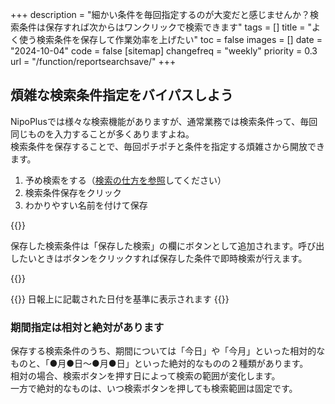 +++
description = "細かい条件を毎回指定するのが大変だと感じませんか？検索条件は保存すれば次からはワンクリックで検索できます"
tags = []
title = "よく使う検索条件を保存して作業効率を上げたい"
toc = false
images = []
date = "2024-10-04"
code = false
[sitemap]
  changefreq = "weekly"
  priority = 0.3
url = "/function/reportsearchsave/"
+++

## 煩雑な検索条件指定をバイパスしよう

NipoPlusでは様々な検索機能がありますが、通常業務では検索条件って、毎回同じものを入力することが多くありますよね。  
検索条件を保存することで、毎回ポチポチと条件を指定する煩雑さから開放できます。




1. 予め検索をする（[検索の仕方を参照](/function/reportsearch/)してください）
2. 検索条件保存をクリック
3. わかりやすい名前を付けて保存

{{<iTablet filename="searchSave" msg="検索名称はわかりやすいものをつけよう" alice="pc">}}

保存した検索条件は「保存した検索」の欄にボタンとして追加されます。呼び出したいときはボタンをクリックすれば保存した条件で即時検索が行えます。


{{<iTablet filename="useSearch" msg="ワンクリックで簡単検索" alice="pc">}}



{{<warning>}}
日報上に記載された日付を基準に表示されます
{{</warning>}}

### 期間指定は相対と絶対があります

保存する検索条件のうち、期間については「今日」や「今月」といった相対的なものと、「●月●日〜●月●日」といった絶対的なものの２種類があります。  
相対の場合、検索ボタンを押す日によって検索の範囲が変化します。  
一方で絶対的なものは、いつ検索ボタンを押しても検索範囲は固定です。